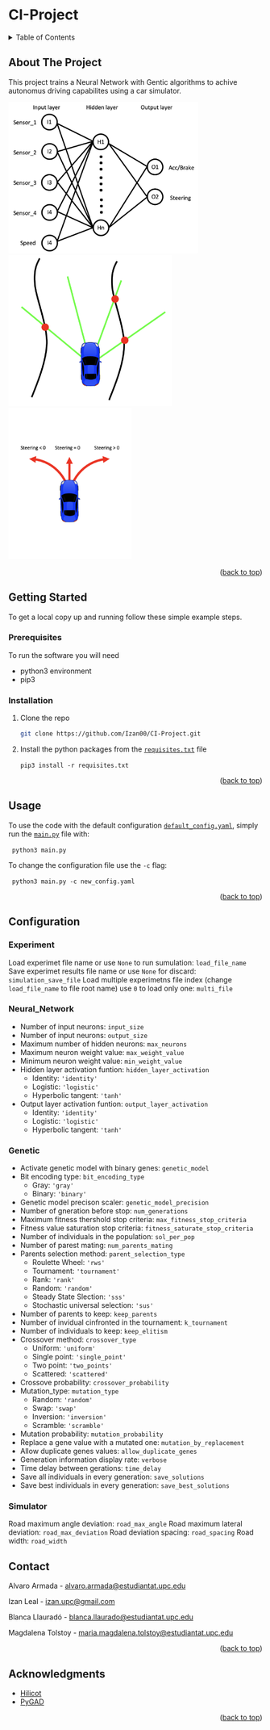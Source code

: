 # CI-Project

<!-- TABLE OF CONTENTS -->
<details>
  <summary>Table of Contents</summary>
  <ol>
    <li>
      <a href="#about-the-project">About The Project</a>
    </li>
    <li>
      <a href="#getting-started">Getting Started</a>
      <ul>
        <li><a href="#prerequisites">Prerequisites</a></li>
        <li><a href="#installation">Installation</a></li>
      </ul>
    </li>
    <li><a href="#usage">Usage</a></li>
    <li>
      <a href="#configuration">Configuration</a></li>
      <ul>
        <li><a href="#experiment">Experiment</a></li>
        <li><a href="#neural_network">Neural_Network</a></li>
        <li><a href="#genetic">Genetic</a></li>
        <li><a href="#simulator">Simulator</a></li>
      <ul>
    <li><a href="#contact">Contact</a></li>
    <li><a href="#acknowledgments">Acknowledgments</a></li>
  </ol>
</details>

<!-- ABOUT THE PROJECT -->
## About The Project
This project trains a Neural Network with Gentic algorithms to achive autonomus driving capabilites using a car simulator.

<img src="imgs/mlp.png" alt="drawing" height="300"/><img src="imgs/car.png" alt="drawing" height="300"/><img src="imgs/car_steering2.png" alt="drawing" height="300"/>

<p align="right">(<a href="#readme-top">back to top</a>)</p>


<!-- GETTING STARTED -->
## Getting Started
To get a local copy up and running follow these simple example steps.

### Prerequisites
To run the software you will need
* python3 environment
* pip3

### Installation
1. Clone the repo

   ```sh
   git clone https://github.com/Izan00/CI-Project.git
   ```
2. Install the python packages from the [```requisites.txt```](requisites.txt) file

   ```pip3 install -r requisites.txt ```

<p align="right">(<a href="#readme-top">back to top</a>)</p>



<!-- USAGE EXAMPLES -->
## Usage
To use the code with the default configuration [```default_config.yaml```](/configs/default_config.yaml), simply run the [```main.py```](main.py) file with:

``` python3 main.py``` 

To change the configuration file use the ```-c``` flag:

``` python3 main.py -c new_config.yaml``` 


<p align="right">(<a href="#readme-top">back to top</a>)</p>

## Configuration
### Experiment    
Load experimet file name or use ```None``` to run sumulation: ```load_file_name```
Save experimet results file name or use ```None``` for discard: ```simulation_save_file```
Load multiple experimetns file index (change ```load_file_name``` to file root name) use ```0``` to load only one: ```multi_file```
    
### Neural_Network
* Number of input neurons: ```input_size```
* Number of input neurons: ```output_size```
* Maximum number of hidden neurons: ```max_neurons```
* Maximum neuron weight value: ```max_weight_value```
* Minimum neuron weight value: ```min_weight_value```
* Hidden layer activation funtion: ```hidden_layer_activation```
    * Identity: ```'identity' ```
    * Logistic: ```'logistic'```
    * Hyperbolic tangent: ```'tanh'```
* Output layer activation funtion: ```output_layer_activation```
    * Identity: ```'identity' ```
    * Logistic: ```'logistic'```
    * Hyperbolic tangent: ```'tanh'```
    
### Genetic
* Activate genetic model with binary genes: ```genetic_model```
* Bit encoding type: ```bit_encoding_type``` 
    * Gray: ```'gray'```
    * Binary: ```'binary'```
* Genetic model precison scaler: ```genetic_model_precision```   
* Number of gneration before stop: ```num_generations```
* Maximum fitness thershold stop criteria: ```max_fitness_stop_criteria```
* Fitness value saturation stop criteria: ```fitness_saturate_stop_criteria```
* Number of individuals in the population: ```sol_per_pop```
* Number of parest mating: ```num_parents_mating```
* Parents selection method: ```parent_selection_type```
    * Roulette Wheel: ```'rws'```
    * Tournament: ```'tournament'```
    * Rank: ```'rank'```
    * Random: ```'random'```
    * Steady State Slection: ```'sss'```
    * Stochastic universal selection: ```'sus'```
* Number of parents to keep: ```keep_parents```
* Number of invidual cinfronted in the tournament: ```k_tournament```
* Number of individuals to keep: ```keep_elitism```
* Crossover method: ```crossover_type```
    * Uniform: ```'uniform'```
    * Single point: ```'single_point'```
    * Two point: ```'two_points'```
    * Scattered: ```'scattered'```
* Crossove probability: ```crossover_probability```
* Mutation_type: ```mutation_type```
    * Random: ```'random'```
    * Swap: ```'swap'```
    * Inversion: ```'inversion'```
    * Scramble: ```'scramble'```
* Mutation probability: ```mutation_probability```
* Replace a gene value with a mutated one: ```mutation_by_replacement```
* Allow duplicate genes values: ```allow_duplicate_genes```
* Generation information display rate: ```verbose```
* Time delay between gerations: ```time_delay```
* Save all individuals in every generation: ```save_solutions```
* Save best individuals in every generation: ```save_best_solutions```

### Simulator
Road maximum angle deviation: ```road_max_angle```
Road maximum lateral deviation: ```road_max_deviation```
Road deviation spacing: ```road_spacing```
Road width: ```road_width```  
    
<!-- CONTACT -->
## Contact

Alvaro Armada - alvaro.armada@estudiantat.upc.edu

Izan Leal - izan.upc@gmail.com

Blanca Llauradó - blanca.llaurado@estudiantat.upc.edu

Magdalena Tolstoy - maria.magdalena.tolstoy@estudiantat.upc.edu

<p align="right">(<a href="#readme-top">back to top</a>)</p>


<!-- ACKNOWLEDGMENTS -->
## Acknowledgments

* [Hilicot](https://github.com/Hilicot/Neural_Network_NEAT)
* [PyGAD](https://pygad.readthedocs.io/en/latest/)

<p align="right">(<a href="#readme-top">back to top</a>)</p>
